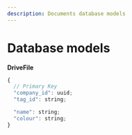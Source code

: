 ```yaml
---
description: Documents database models
---
```


# Database models

**DriveFile**

```javascript
{
  // Primary Key
  "company_id": uuid;
  "tag_id": string;

  "name": string;
  "colour": string;
}
```
